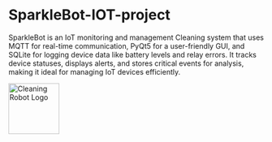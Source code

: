 # SparkleBot-IOT-project
SparkleBot is an IoT monitoring and management Cleaning system that uses MQTT for real-time communication, PyQt5 for a user-friendly GUI, and SQLite for logging device data like battery levels and relay errors. It tracks device statuses, displays alerts, and stores critical events for analysis, making it ideal for managing IoT devices efficiently.

<img src="assets/sparklebot.png" alt="Cleaning Robot Logo" width="100" align="left" style="margin-right: 15px;">
